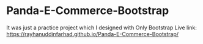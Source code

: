 # Panda-E-Commerce-Bootstrap
It was just a practice project which I designed with Only Bootstrap
Live link: https://rayhanuddinfarhad.github.io/Panda-E-Commerce-Bootstrap/
